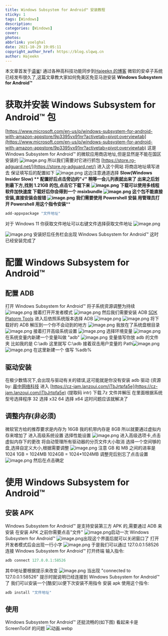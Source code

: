 ```yaml
---
title: Windows Subsystem for Android™ 安装教程
sticky: 1
tags: [Windows]
description:
categories: [Windows]
cover:
photos:
abbrlink: yoelghal
date: 2021-10-29 19:05:11
copyright_author_href: https://blog.slqwq.cn
author: Hajeekn
---
```


本文章首发于[语雀](https://www.yuque.com/ladjeek/ygg4q6)!
通过各种高科技功能同步到[Hajeekn 的博客](https://blog.slqwq.cn)
微软的安卓子系统已经发布很久了,这篇文章教大家如何免美区免亚马逊安装 **Windows Subsystem for Android™**

# 获取并安装 Windows Subsystem for Android™ 包

[https://www.microsoft.com/en-us/p/windows-subsystem-for-android-with-amazon-appstore/9p3395vx91nr?activetab=pivot:overviewtab](https://www.microsoft.com/en-us/p/windows-subsystem-for-android-with-amazon-appstore/9p3395vx91nr?activetab=pivot:overviewtab)
这是 Windows Subsystem for Android™ 的微软应用商店地址,但是显然是不能在国区安装的
![image.png](https://cdn.nlark.com/yuque/0/2021/png/12488964/1635505776895-660e60a9-84b9-434a-9dff-a82eabbe627e.png#clientId=ufc97edf3-f248-4&from=paste&height=510&id=u66675629&margin=%5Bobject%20Object%5D&name=image.png&originHeight=1020&originWidth=1920&originalType=binary&ratio=1&size=121766&status=done&style=none&taskId=u220047e3-30d6-44ee-b609-75ac2c4d3e9&width=960)
所以我们需要对它进行抓包
[https://store.rg-adguard.net/](https://store.rg-adguard.net/)
进入这个网站
将商店地址填写进去
保证填写后的配置如下
![image.png](https://cdn.nlark.com/yuque/0/2021/png/12488964/1635505882387-128b6d64-e728-406b-abed-9785088f93c1.png#clientId=ufc97edf3-f248-4&from=paste&height=446&id=u94a7dcaa&margin=%5Bobject%20Object%5D&name=image.png&originHeight=892&originWidth=1920&originalType=binary&ratio=1&size=765110&status=done&style=none&taskId=u1d15c5d0-8b69-49d0-b350-5380606eac8&width=960)
这边注意通道选择 **Slow(Windows Insider Slow) **
配置好后点击旁边的"√"
稍等一会儿列表就出来了
出来之后划到最下方,找到 1.21GB 的包,点击它下载下来
![image.png](https://cdn.nlark.com/yuque/0/2021/png/12488964/1635506023755-6e69d9c9-8c10-4874-809e-73200636dcb3.png#clientId=ufc97edf3-f248-4&from=paste&height=9&id=u525d1347&margin=%5Bobject%20Object%5D&name=image.png&originHeight=23&originWidth=1839&originalType=binary&ratio=1&size=27514&status=done&style=shadow&taskId=u181be951-f27a-4d07-bfbd-62bc5819a8e&width=747)
下载可以使用多线程软件加快速度
下载好后你会得到一个 msixbundle
![image.png](https://cdn.nlark.com/yuque/0/2021/png/12488964/1635506482357-0ba909bd-77a8-4d48-abef-22796a3c9fec.png#clientId=ufc97edf3-f248-4&from=paste&height=102&id=u0cbde5ed&margin=%5Bobject%20Object%5D&name=image.png&originHeight=203&originWidth=131&originalType=binary&ratio=1&size=12108&status=done&style=none&taskId=ub89211f8-8cbb-47a3-bb39-1964756ba56&width=65.5)
这个包不能直接安装,直接安装会报错
![image.png](https://cdn.nlark.com/yuque/0/2021/png/12488964/1635506531550-0a56b811-5520-46e2-aeee-9a99d236da61.png#clientId=ufc97edf3-f248-4&from=paste&height=306&id=ue363b855&margin=%5Bobject%20Object%5D&name=image.png&originHeight=612&originWidth=812&originalType=binary&ratio=1&size=35146&status=done&style=none&taskId=uc8a957c0-3f70-49d7-b52f-899c38db16c&width=406)
我们需要使用 Powershell 安装
**用管理员打开 Powershell**
用这个指令安装**​**

```powershell
add-appxpackage "文件地址"
```

对于 Windows 11
你获取文件地址可以右键文件选择获取文件地址
![image.png](https://cdn.nlark.com/yuque/0/2021/png/12488964/1635506714286-27270fec-bf33-4bd5-ba0a-b95b5ab75f4d.png#clientId=ufc97edf3-f248-4&from=paste&height=151&id=u1f295aaa&margin=%5Bobject%20Object%5D&name=image.png&originHeight=302&originWidth=299&originalType=binary&ratio=1&size=57505&status=done&style=none&taskId=u1ebbe170-ecad-427c-867f-3daa9fa9fbe&width=149.5)

![image.png](https://cdn.nlark.com/yuque/0/2021/png/12488964/1635506634591-e8537d30-6743-4e76-bcb9-1bad585c7ef9.png#clientId=ufc97edf3-f248-4&from=paste&height=294&id=ucd4276a1&margin=%5Bobject%20Object%5D&name=image.png&originHeight=587&originWidth=1204&originalType=binary&ratio=1&size=29223&status=done&style=none&taskId=uac251d10-ab02-40d7-ab3e-2d3a3701235&width=602)
安装好后任务栏会出现 Windows Subsystem for Android™
这时已经安装完成了

# 配置 Windows Subsystem for Android™

## 配置 ADB

打开 Windows Subsystem for Android™
将子系统资源调整为持续
![image.png](https://cdn.nlark.com/yuque/0/2021/png/12488964/1635506807503-d120cccb-b388-432f-9f53-bb6a11214dcb.png#clientId=ufc97edf3-f248-4&from=paste&height=97&id=uae1c6dfb&margin=%5Bobject%20Object%5D&name=image.png&originHeight=194&originWidth=1178&originalType=binary&ratio=1&size=16825&status=done&style=none&taskId=u7418d8ef-8bb4-428e-9407-f57f8da3729&width=589)
接着打开开发者模式
![image.png](https://cdn.nlark.com/yuque/0/2021/png/12488964/1635506826428-3daf0009-6103-439d-abda-bb32936bcefd.png#clientId=ufc97edf3-f248-4&from=paste&height=49&id=u9f48a8d3&margin=%5Bobject%20Object%5D&name=image.png&originHeight=98&originWidth=1206&originalType=binary&ratio=1&size=11952&status=done&style=none&taskId=ud341b660-f7b8-45f4-b989-63f87027633&width=603)
然后我们需要安装 ADB
[SDK Platorm Tools](https://developer.android.google.cn/studio/releases/platform-tools)
进入后依照系统版本选择 ADB
![image.png](https://cdn.nlark.com/yuque/0/2021/png/12488964/1635506927840-79c320ce-12ee-47e9-85cd-17a0dea80361.png#clientId=ufc97edf3-f248-4&from=paste&height=445&id=uf7196db7&margin=%5Bobject%20Object%5D&name=image.png&originHeight=889&originWidth=1920&originalType=binary&ratio=1&size=182177&status=done&style=none&taskId=u3e63e341-1c53-4ae5-83de-a233e6df66c&width=960)
![image.png](https://cdn.nlark.com/yuque/0/2021/png/12488964/1635506941278-761b2cea-2ef6-4083-a602-daff5361c33f.png#clientId=ufc97edf3-f248-4&from=paste&height=111&id=u384a9007&margin=%5Bobject%20Object%5D&name=image.png&originHeight=222&originWidth=679&originalType=binary&ratio=1&size=21590&status=done&style=none&taskId=uadc90496-861e-460d-ad2a-4073801eb89&width=339.5)
将下载好的 ADB 解压到一个你不会动到的地方
![image.png](https://cdn.nlark.com/yuque/0/2021/png/12488964/1635507008304-2e61ae6b-c5d5-4587-b036-9754e30c2fb8.png#clientId=ufc97edf3-f248-4&from=paste&height=339&id=u7b6578b4&margin=%5Bobject%20Object%5D&name=image.png&originHeight=678&originWidth=1008&originalType=binary&ratio=1&size=126122&status=done&style=none&taskId=u0b16bce4-0544-4f86-8f4c-3ace98c2b23&width=504)
我放在了系统盘根目录
![image.png](https://cdn.nlark.com/yuque/0/2021/png/12488964/1635507039922-8bb51df3-87e9-4bf2-8ed9-1ffff75340a1.png#clientId=ufc97edf3-f248-4&from=paste&height=403&id=uf0eb0ddd&margin=%5Bobject%20Object%5D&name=image.png&originHeight=806&originWidth=1362&originalType=binary&ratio=1&size=109219&status=done&style=none&taskId=u98e3189e-6dee-46df-a677-f7b8c6f54c0&width=681)
接着打开高级系统设置
![image.png](https://cdn.nlark.com/yuque/0/2021/png/12488964/1635507079890-23f697e7-264e-461d-bb3a-51434405b716.png#clientId=ufc97edf3-f248-4&from=paste&height=351&id=ua3325c08&margin=%5Bobject%20Object%5D&name=image.png&originHeight=702&originWidth=613&originalType=binary&ratio=1&size=37104&status=done&style=none&taskId=ubc8793aa-9c21-4af9-ba8d-99de9873080&width=306.5)
选择环境变量
![image.png](https://cdn.nlark.com/yuque/0/2021/png/12488964/1635507099308-a5f4a140-1c31-4b13-b374-989ae1c34b74.png#clientId=ufc97edf3-f248-4&from=paste&height=161&id=ue3697da0&margin=%5Bobject%20Object%5D&name=image.png&originHeight=322&originWidth=776&originalType=binary&ratio=1&size=21991&status=done&style=none&taskId=u46e8dc70-0c22-4e35-a46f-475a4f71cea&width=388)
在系统变量内新建一个变量叫做 "adb"
![image.png](https://cdn.nlark.com/yuque/0/2021/png/12488964/1635507128850-78a27c0d-fe26-49d3-a6cb-a308ef6cd726.png#clientId=ufc97edf3-f248-4&from=paste&height=109&id=ud8b9b060&margin=%5Bobject%20Object%5D&name=image.png&originHeight=217&originWidth=839&originalType=binary&ratio=1&size=13722&status=done&style=none&taskId=ua1e17e35-14fd-465d-860e-b0f1bebcdf3&width=419.5)
变量值写你放 adb 的文件夹
比如我的是 C:\adb 这里就写 C:\adb
接着双击用户变量的 Path![image.png](https://cdn.nlark.com/yuque/0/2021/png/12488964/1635507188178-e9d871a6-4ae4-4560-8c2c-b452f7a9a625.png#clientId=ufc97edf3-f248-4&from=paste&height=11&id=u6719bf68&margin=%5Bobject%20Object%5D&name=image.png&originHeight=22&originWidth=695&originalType=binary&ratio=1&size=3240&status=done&style=none&taskId=uba5676bd-94a2-4a2d-8cad-efd35fa698d&width=347.5)
![image.png](https://cdn.nlark.com/yuque/0/2021/png/12488964/1635507198609-057b63be-1224-4b9d-93a2-f5a9e736da8b.png#clientId=ufc97edf3-f248-4&from=paste&height=332&id=u7b8ba97d&margin=%5Bobject%20Object%5D&name=image.png&originHeight=664&originWidth=677&originalType=binary&ratio=1&size=54603&status=done&style=none&taskId=u93de7ec6-da9e-41ed-b26f-234e083e69c&width=338.5)
在这里新建一个
值写 %adb%

## 驱动安装

在极少数情况下,会出现与驱动有关的错误,这可能就是你没有安装 adb 驱动
(资源 by: [晨中网络科技](https://jamcz.com/)
进入 [https://cz-jam.lanzoui.com/iTbJrtpfa5e](https://cz-jam.lanzoui.com/iTbJrtpfa5e) (提取码 intr)
下载.7z 文件并解压
在里面根据系统型号选择程序
32 选择 x32
64 选择 x64
这时问题应该就解决了

## 调整内存(非必须)

微软官方给的推荐要求是内存为 16GB
我的机带内存是 8GB
所以就要通过虚拟内存来增加了
进入高级系统设置
选择性能设置
![image.png](https://cdn.nlark.com/yuque/0/2021/png/12488964/1635507540071-58c0a946-ce95-4907-8a08-92d69ccb4dc9.png#clientId=ufc97edf3-f248-4&from=paste&height=351&id=u2aa461c9&margin=%5Bobject%20Object%5D&name=image.png&originHeight=702&originWidth=613&originalType=binary&ratio=1&size=36995&status=done&style=none&taskId=u80120873-a754-495a-9b12-afe242da142&width=306.5)
进入高级选项卡,点击虚拟内存下的更改
将自动管理所有驱动器的分页文件大小取消
选择一个空间够的盘,选择自定义大小,根据需要调整
![image.png](https://cdn.nlark.com/yuque/0/2021/png/12488964/1635507660821-44d009d3-380a-4392-82bd-62c46f1c0a18.png#clientId=ufc97edf3-f248-4&from=paste&height=347&id=u6bab8d6e&margin=%5Bobject%20Object%5D&name=image.png&originHeight=694&originWidth=508&originalType=binary&ratio=1&size=42925&status=done&style=none&taskId=u20d919d8-1d75-4509-af56-dbc8950ec5c&width=254)
注意 GB 和 MB 之间的进率是 1024
1GB = 1024MB
1024GB = 1024\*1024MB
调整完后别忘了点击设置
![image.png](https://cdn.nlark.com/yuque/0/2021/png/12488964/1635507744736-cf822627-899c-46e2-b05f-80bb0e664893.png#clientId=ufc97edf3-f248-4&from=paste&height=27&id=u018eea98&margin=%5Bobject%20Object%5D&name=image.png&originHeight=53&originWidth=138&originalType=binary&ratio=1&size=1068&status=done&style=none&taskId=u750aa10d-e39b-40b0-bb0d-90a75542711&width=69)
然后在点击确定

# 使用 Windows Subsystem for Android™

## 安装 APK

Windows Subsystem for Android™ 是支持安装第三方 APK 的,需要通过 ADB 来安装
在安装 APK 之前你需要点击"文件"
![image.png](https://cdn.nlark.com/yuque/0/2021/png/12488964/1635508032332-5777081a-9ef8-4f21-9d82-77f637aeea5b.png#clientId=ufc97edf3-f248-4&from=paste&height=43&id=u1819c068&margin=%5Bobject%20Object%5D&name=image.png&originHeight=85&originWidth=1206&originalType=binary&ratio=1&size=6238&status=done&style=none&taskId=u0c210f4c-be0a-4693-9b02-ad659ba6017&width=603)启动一次 Windows Subsystem for Android™
![image.png](https://cdn.nlark.com/yuque/0/2021/png/12488964/1635508053950-ef6199e4-e511-4c88-a34b-de46e07677c6.png#clientId=ufc97edf3-f248-4&from=paste&height=397&id=uf26beb38&margin=%5Bobject%20Object%5D&name=image.png&originHeight=794&originWidth=1350&originalType=binary&ratio=1&size=46996&status=done&style=none&taskId=u1ae0b8ea-716b-4bc3-8066-619a43b504d&width=675)出现这个界面后就可以关闭窗口了
打开开发者模式后会出现一行小字
![image.png](https://cdn.nlark.com/yuque/0/2021/png/12488964/1635507870795-dde6b7fc-5021-46f7-be3f-4b2cc1efda89.png#clientId=ufc97edf3-f248-4&from=paste&id=udaf9ed2b&margin=%5Bobject%20Object%5D&name=image.png&originHeight=20&originWidth=898&originalType=binary&ratio=1&size=4178&status=done&style=shadow&taskId=uaba174e8-9f20-4c70-b6eb-250b6e43d78)
于是我们可以通过 127.0.0.1:58526 连接 Windows Subsystem for Android™
打开终端
输入指令:

```powershell
adb connect 127.0.0.1:58526
```

其中地址要根据提示来改变
![image.png](https://cdn.nlark.com/yuque/0/2021/png/12488964/1635508104383-422462a9-7604-4f5f-9b7c-f5a83e73701e.png#clientId=ufc97edf3-f248-4&from=paste&height=43&id=u9e7c4d0e&margin=%5Bobject%20Object%5D&name=image.png&originHeight=86&originWidth=715&originalType=binary&ratio=1&size=43333&status=done&style=none&taskId=uf6fe825e-72be-4e02-a21e-b07016aa065&width=357.5)
当出现 "connected to 127.0.0.1:58526" 提示时就说明已经连接到 Windows Subsystem for Android™ 了
我们可以安装一个[酷安]以便下次安装不用指令
安装 apk 使用这个指令:

```powershell
adb install "文件地址"
```

## 使用

Windows Subsystem for Android™ 还挺流畅的(如下图)
看起来卡是 ScreenToGif 的问题
![动画.webp](https://cdn.nlark.com/yuque/0/2021/webp/12488964/1635509838584-18bff77c-7cf8-4c6a-b630-4ab3de0403c7.webp#clientId=ufc97edf3-f248-4&from=drop&id=ud6867a31&margin=%5Bobject%20Object%5D&name=%E5%8A%A8%E7%94%BB.webp&originHeight=948&originWidth=750&originalType=binary&ratio=1&size=3854810&status=done&style=none&taskId=u57b727eb-3c91-47d0-876e-204100bd367)
